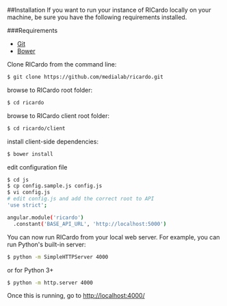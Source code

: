 ##Installation
If you want to run your instance of RICardo locally on your machine, be sure you have the following requirements installed.

###Requirements

- [Git](http://git-scm.com/book/en/Getting-Started-Installing-Git)
- [Bower](http://bower.io/#installing-bower)


Clone RICardo from the command line:

``` sh
$ git clone https://github.com/medialab/ricardo.git
```

browse to RICardo root folder:

``` sh
$ cd ricardo
```

browse to RICardo client root folder:

``` sh
$ cd ricardo/client
```

install client-side dependencies:

``` sh
$ bower install
```

edit configuration file

```sh
$ cd js
$ cp config.sample.js config.js
$ vi config.js
# edit config.js and add the correct root to API
'use strict';

angular.module('ricardo')
  .constant('BASE_API_URL', 'http://localhost:5000')
```

You can now run RICardo from your local web server. For example, you can run Python's built-in server:

``` sh
$ python -m SimpleHTTPServer 4000
```

or for Python 3+

``` sh
$ python -m http.server 4000
```

Once this is running, go to [http://localhost:4000/](http://localhost:4000/)
